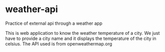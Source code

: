 # weather-api
Practice of external api through a weather app

This is web application to know the weather temperature of a city. We just have to provide a city name and it displays the temperature of the city in celsius.
The API used is from openweathermap.org
